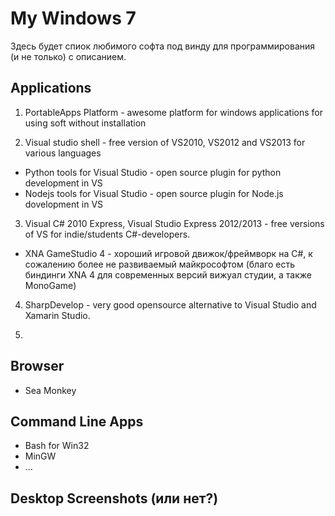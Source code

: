 # My Windows 7

Здесь будет спиок любимого софта под винду для программирования (и не только) с описанием.


## Applications

1. PortableApps Platform - awesome platform for windows applications for using soft without installation

2. Visual studio shell - free version of VS2010, VS2012 and VS2013 for various languages

- Python tools for Visual Studio - open source plugin for python development in VS
- Nodejs tools for Visual Studio - open source plugin for Node.js dovelopment in VS

3. Visual C# 2010 Express, Visual Studio Express 2012/2013 -  free versions of VS for indie/students C#-developers. 

- XNA GameStudio 4 - хороший игровой движок/фреймворк на С#, к сожалению более не развиваемый майкрософтом (благо есть биндинги XNA 4 для современных версий вижуал студии, а также MonoGame)

4. SharpDevelop - very good opensource alternative to Visual Studio and Xamarin Studio.

5. 

## Browser

- Sea Monkey

## Command Line Apps

- Bash for Win32
- MinGW
- ...

## Desktop Screenshots (или нет?)
